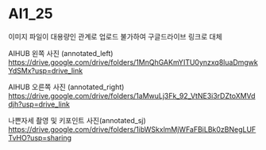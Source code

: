 # AI1_25

이미지 파일이 대용량인 관계로 업로드 불가하여 구글드라이브 링크로 대체 

AIHUB 왼쪽 사진 (annotated_left)
https://drive.google.com/drive/folders/1MnQhGAKmYITU0ynzxq8luaDmgwkYdSMx?usp=drive_link

AIHUB 오른쪽 사진 (annotated_right)
https://drive.google.com/drive/folders/1aMwuLj3Fk_92_VtNE3i3rDZtoXMVddjh?usp=drive_link

나쁜자세 촬영 및 키포인트 사진(annotated_sj)
https://drive.google.com/drive/folders/1ibWSkxlmMjWFaFBiLBk0zBNegLUFTvHO?usp=sharing

